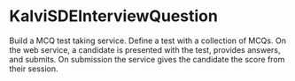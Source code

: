 # KalviSDEInterviewQuestion

Build a MCQ test taking service. Define a test with a collection of MCQs. On the web service, a candidate is presented with the test, provides answers, and submits. On submission the service gives the candidate the score from their session.
